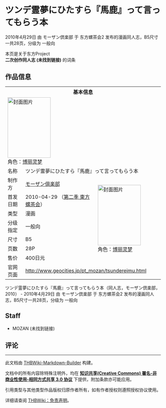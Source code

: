# ツンデ霊夢にひたすら『馬鹿』って言ってもらう本

<!-- source html: G:\repos\THBWiki-Markdown-Builder\THBWikiMarkdown\Temp\main\d\dd\ns0%3A%E3%83%84%E3%83%B3%E3%83%87%E9%9C%8A%E5%A4%A2%E3%81%AB%E3%81%B2%E3%81%9F%E3%81%99%E3%82%89%E3%80%8E%E9%A6%AC%E9%B9%BF%E3%80%8F%E3%81%A3%E3%81%A6%E8%A8%80%E3%81%A3%E3%81%A6%E3%82%82%E3%82%89%E3%81%86%E6%9C%AC.html -->

2010年4月29日 由 モーザン倶楽部 于 东方螺茶会2 发布的漫画同人志，B5尺寸一共28页，分级为 一般向

本页是关于东方Project  
 **二次创作同人志 (未找到链接)** 的词条

## 作品信息

<table><tbody><tr><th colspan="3">基本信息</th></tr><tr><td class="cover-artwork-mobile" colspan="2"><a href="./文件-ツンデ霊夢にひたすら『馬鹿』って言ってもらう本封面.jpg.md" class="image" title="封面图片"><img alt="封面图片" src="https://upload.thwiki.cc/thumb/d/d2/%E3%83%84%E3%83%B3%E3%83%87%E9%9C%8A%E5%A4%A2%E3%81%AB%E3%81%B2%E3%81%9F%E3%81%99%E3%82%89%E3%80%8E%E9%A6%AC%E9%B9%BF%E3%80%8F%E3%81%A3%E3%81%A6%E8%A8%80%E3%81%A3%E3%81%A6%E3%82%82%E3%82%89%E3%81%86%E6%9C%AC%E5%B0%81%E9%9D%A2.jpg/139px-%E3%83%84%E3%83%B3%E3%83%87%E9%9C%8A%E5%A4%A2%E3%81%AB%E3%81%B2%E3%81%9F%E3%81%99%E3%82%89%E3%80%8E%E9%A6%AC%E9%B9%BF%E3%80%8F%E3%81%A3%E3%81%A6%E8%A8%80%E3%81%A3%E3%81%A6%E3%82%82%E3%82%89%E3%81%86%E6%9C%AC%E5%B0%81%E9%9D%A2.jpg" decoding="async" loading="lazy" width="139" height="196" srcset="https://upload.thwiki.cc/thumb/d/d2/%E3%83%84%E3%83%B3%E3%83%87%E9%9C%8A%E5%A4%A2%E3%81%AB%E3%81%B2%E3%81%9F%E3%81%99%E3%82%89%E3%80%8E%E9%A6%AC%E9%B9%BF%E3%80%8F%E3%81%A3%E3%81%A6%E8%A8%80%E3%81%A3%E3%81%A6%E3%82%82%E3%82%89%E3%81%86%E6%9C%AC%E5%B0%81%E9%9D%A2.jpg/208px-%E3%83%84%E3%83%B3%E3%83%87%E9%9C%8A%E5%A4%A2%E3%81%AB%E3%81%B2%E3%81%9F%E3%81%99%E3%82%89%E3%80%8E%E9%A6%AC%E9%B9%BF%E3%80%8F%E3%81%A3%E3%81%A6%E8%A8%80%E3%81%A3%E3%81%A6%E3%82%82%E3%82%89%E3%81%86%E6%9C%AC%E5%B0%81%E9%9D%A2.jpg 1.5x, https://upload.thwiki.cc/thumb/d/d2/%E3%83%84%E3%83%B3%E3%83%87%E9%9C%8A%E5%A4%A2%E3%81%AB%E3%81%B2%E3%81%9F%E3%81%99%E3%82%89%E3%80%8E%E9%A6%AC%E9%B9%BF%E3%80%8F%E3%81%A3%E3%81%A6%E8%A8%80%E3%81%A3%E3%81%A6%E3%82%82%E3%82%89%E3%81%86%E6%9C%AC%E5%B0%81%E9%9D%A2.jpg/277px-%E3%83%84%E3%83%B3%E3%83%87%E9%9C%8A%E5%A4%A2%E3%81%AB%E3%81%B2%E3%81%9F%E3%81%99%E3%82%89%E3%80%8E%E9%A6%AC%E9%B9%BF%E3%80%8F%E3%81%A3%E3%81%A6%E8%A8%80%E3%81%A3%E3%81%A6%E3%82%82%E3%82%89%E3%81%86%E6%9C%AC%E5%B0%81%E9%9D%A2.jpg 2x" data-file-width="460" data-file-height="650"></a><div class="cover-char">角色：<a href="./博丽灵梦.md" title="博丽灵梦">博丽灵梦</a></div></td>
</tr><tr><td class="label">名称</td><td colspan="2"> ツンデ霊夢にひたすら『馬鹿』って言ってもらう本 </td></tr><tr><td class="label">制作方</td><td><a href="./モーザン倶楽部.md" title="モーザン倶楽部">モーザン倶楽部</a></td><td class="cover-artwork" rowspan="7" style="min-width:196px;"><a href="./文件-ツンデ霊夢にひたすら『馬鹿』って言ってもらう本封面.jpg.md" class="image" title="封面图片"><img alt="封面图片" src="https://upload.thwiki.cc/thumb/d/d2/%E3%83%84%E3%83%B3%E3%83%87%E9%9C%8A%E5%A4%A2%E3%81%AB%E3%81%B2%E3%81%9F%E3%81%99%E3%82%89%E3%80%8E%E9%A6%AC%E9%B9%BF%E3%80%8F%E3%81%A3%E3%81%A6%E8%A8%80%E3%81%A3%E3%81%A6%E3%82%82%E3%82%89%E3%81%86%E6%9C%AC%E5%B0%81%E9%9D%A2.jpg/139px-%E3%83%84%E3%83%B3%E3%83%87%E9%9C%8A%E5%A4%A2%E3%81%AB%E3%81%B2%E3%81%9F%E3%81%99%E3%82%89%E3%80%8E%E9%A6%AC%E9%B9%BF%E3%80%8F%E3%81%A3%E3%81%A6%E8%A8%80%E3%81%A3%E3%81%A6%E3%82%82%E3%82%89%E3%81%86%E6%9C%AC%E5%B0%81%E9%9D%A2.jpg" decoding="async" loading="lazy" width="139" height="196" srcset="https://upload.thwiki.cc/thumb/d/d2/%E3%83%84%E3%83%B3%E3%83%87%E9%9C%8A%E5%A4%A2%E3%81%AB%E3%81%B2%E3%81%9F%E3%81%99%E3%82%89%E3%80%8E%E9%A6%AC%E9%B9%BF%E3%80%8F%E3%81%A3%E3%81%A6%E8%A8%80%E3%81%A3%E3%81%A6%E3%82%82%E3%82%89%E3%81%86%E6%9C%AC%E5%B0%81%E9%9D%A2.jpg/208px-%E3%83%84%E3%83%B3%E3%83%87%E9%9C%8A%E5%A4%A2%E3%81%AB%E3%81%B2%E3%81%9F%E3%81%99%E3%82%89%E3%80%8E%E9%A6%AC%E9%B9%BF%E3%80%8F%E3%81%A3%E3%81%A6%E8%A8%80%E3%81%A3%E3%81%A6%E3%82%82%E3%82%89%E3%81%86%E6%9C%AC%E5%B0%81%E9%9D%A2.jpg 1.5x, https://upload.thwiki.cc/thumb/d/d2/%E3%83%84%E3%83%B3%E3%83%87%E9%9C%8A%E5%A4%A2%E3%81%AB%E3%81%B2%E3%81%9F%E3%81%99%E3%82%89%E3%80%8E%E9%A6%AC%E9%B9%BF%E3%80%8F%E3%81%A3%E3%81%A6%E8%A8%80%E3%81%A3%E3%81%A6%E3%82%82%E3%82%89%E3%81%86%E6%9C%AC%E5%B0%81%E9%9D%A2.jpg/277px-%E3%83%84%E3%83%B3%E3%83%87%E9%9C%8A%E5%A4%A2%E3%81%AB%E3%81%B2%E3%81%9F%E3%81%99%E3%82%89%E3%80%8E%E9%A6%AC%E9%B9%BF%E3%80%8F%E3%81%A3%E3%81%A6%E8%A8%80%E3%81%A3%E3%81%A6%E3%82%82%E3%82%89%E3%81%86%E6%9C%AC%E5%B0%81%E9%9D%A2.jpg 2x" data-file-width="460" data-file-height="650"></a><div class="cover-char">角色：<a href="./博丽灵梦.md" title="博丽灵梦">博丽灵梦</a></div></td>
</tr><tr><td class="label">首发日期</td><td>2010-04-29&#160;（<a href="/展会作品列表?e=%E4%B8%9C%E6%96%B9%E8%9E%BA%E8%8C%B6%E4%BC%9A%232">第二季 東方螺茶会</a>）</td></tr><tr><td class="label">类型</td><td>漫画</td></tr><tr><td class="label">分级指定</td><td>一般向</td></tr><tr><td class="label">尺寸</td><td>B5</td></tr><tr><td class="label">页数</td><td>28P</td></tr><tr><td class="label">售价</td><td>400日元</td></tr>
<tr><td class="label">官网页面</td><td colspan="2"><a rel="nofollow" class="external free" href="http://www.geocities.jp/pt_mozan/tsundereimu.html">http://www.geocities.jp/pt_mozan/tsundereimu.html</a></td></tr></tbody></table>

ツンデ霊夢にひたすら『馬鹿』って言ってもらう本（同人志，モーザン倶楽部，2010） - 2010年4月29日 由 モーザン倶楽部 于 东方螺茶会2 发布的漫画同人志，B5尺寸一共28页，分级为 一般向

## Staff
- MOZAN (未找到链接)


## 评论




---

此文档由 [THBWiki-Markdown-Builder](https://github.com/Delsin-Yu/THBWiki-Markdown-Builder) 构建。

文档中的所有内容除特殊注明外，均在 [**知识共享(Creative Commons) 署名-非商业性使用-相同方式共享 3.0 协议**](https://creativecommons.org/licenses/by-sa/3.0/deed.zh-hans) 下提供，附加条款亦可能应用。

引用类型与其他类型作品版权归原作者所有，如有作者授权则遵照授权协议使用。

详细请查阅 [THBWiki：免责声明](https://thbwiki.cc/THBWiki:%E5%85%8D%E8%B4%A3%E5%A3%B0%E6%98%8E)。

